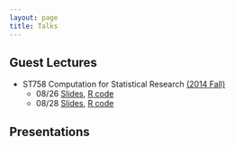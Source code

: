 ```yaml
---
layout: page
title: Talks
---
```



## Guest Lectures
- ST758 Computation for Statistical Research [(2014 Fall)](http://hua-zhou.github.io/teaching/st758-2014fall/index.html)
	- 08/26 [Slides](/talks/2014-Fall-Lecture-1.html), [R code](/talks/2014-Fall-Lecture-1-Examples.html)
	- 08/28 [Slides](/talks/2014-Fall-Lecture-2.html), [R code](/talks/2014-Fall-Lecture-2-Examples.html)



## Presentations